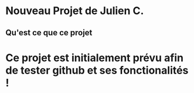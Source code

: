 # Nouveau Projet de Julien C.

## Qu'est ce que ce projet

# Ce projet est initialement prévu afin de tester github et ses fonctionalités !